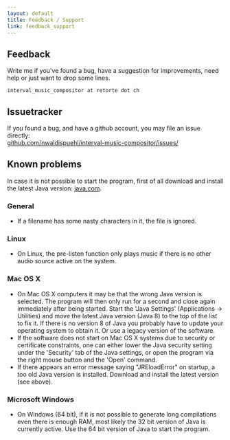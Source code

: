 ```yaml
---
layout: default
title: Feedback / Support
link: feedback_support
---
```


## Feedback

Write me if you've found a bug, have a suggestion for improvements, need help or just want to drop some lines.

    interval_music_compositor at retorte dot ch
 
## Issuetracker

If you found a bug, and have a github account, you may file an issue directly: <br/>
[github.com/nwaldispuehl/interval-music-compositor/issues/](https://github.com/nwaldispuehl/interval-music-compositor/issues)

## Known problems

In case it is not possible to start the program, first of all download and install the latest Java version: [java.com](http://www.java.com).

### General

* If a filename has some nasty characters in it, the file is ignored.

### Linux

* On Linux, the pre-listen function only plays music if there is no other audio source active on the system.

### Mac OS X

* On Mac OS X computers it may be that the wrong Java version is selected. The program will then only run for a second and close again immediately after being started. Start the 'Java Settings' (Applications -> Utilities) and move the latest Java version (Java 8) to the top of the list to fix it. If there is no version 8 of Java you probably have to update your operating system to obtain it. Or use a legacy version of the software.
* If the software does not start on Mac OS X systems due to security or certificate constraints, one can either lower the Java security setting under the 'Security' tab of the Java settings, or open the program via the right mouse button and the 'Open' command.
* If there appears an error message saying "JREloadError" on startup, a too old Java version is installed. Download and install the latest version (see above).

### Microsoft Windows

* On Windows (64 bit), if it is not possible to generate long compilations even there is enough RAM, most likely the 32 bit version of Java is currently active. Use the 64 bit version of Java to start the program.
